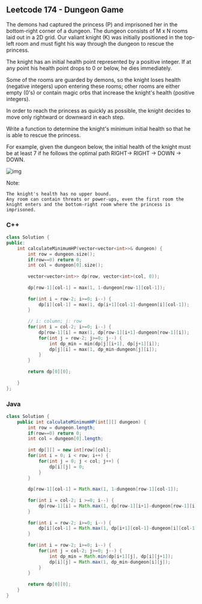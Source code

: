 ## Leetcode 174 - Dungeon Game
The demons had captured the princess (P) and imprisoned her in the bottom-right corner of a dungeon. The dungeon consists of M x N rooms laid out in a 2D grid. Our valiant knight (K) was initially positioned in the top-left room and must fight his way through the dungeon to rescue the princess.

The knight has an initial health point represented by a positive integer. If at any point his health point drops to 0 or below, he dies immediately.

Some of the rooms are guarded by demons, so the knight loses health (negative integers) upon entering these rooms; other rooms are either empty (0's) or contain magic orbs that increase the knight's health (positive integers).

In order to reach the princess as quickly as possible, the knight decides to move only rightward or downward in each step.

Write a function to determine the knight's minimum initial health so that he is able to rescue the princess.

For example, given the dungeon below, the initial health of the knight must be at least 7 if he follows the optimal path RIGHT-> RIGHT -> DOWN -> DOWN.

![img](https://upload.cc/i1/2020/12/26/CFYOs1.png)


Note:
```
The knight's health has no upper bound.
Any room can contain threats or power-ups, even the first room the knight enters and the bottom-right room where the princess is imprisoned.
```
### C++
```c++
class Solution {
public:
    int calculateMinimumHP(vector<vector<int>>& dungeon) {
        int row = dungeon.size();
        if(row==0) return 0;
        int col = dungeon[0].size();
        
        vector<vector<int>> dp(row, vector<int>(col, 0));
        
        dp[row-1][col-1] = max(1, 1-dungeon[row-1][col-1]);
        
        for(int i = row-2; i>=0; i--) {
            dp[i][col-1] = max(1, dp[i+1][col-1]-dungeon[i][col-1]);
        }
        
        // i: column; j: row
        for(int i = col-2; i>=0; i--) {
            dp[row-1][i] = max(1, dp[row-1][i+1]-dungeon[row-1][i]);
            for(int j = row-2; j>=0; j--) {
                int dp_min = min(dp[j][i+1], dp[j+1][i]);
                dp[j][i] = max(1, dp_min-dungeon[j][i]);
            }
        }
        
        return dp[0][0];
        
    }
};
```
### Java
```java
class Solution {
    public int calculateMinimumHP(int[][] dungeon) {
        int row = dungeon.length;
        if(row==0) return 0;
        int col = dungeon[0].length;
        
        int dp[][] = new int[row][col];
        for(int i = 0; i < row; i++) {
            for(int j = 0; j < col; j++) {
                dp[i][j] = 0;
            }
        }
        
        dp[row-1][col-1] = Math.max(1, 1-dungeon[row-1][col-1]);
        
        for(int i = col-2; i >=0; i--) {
            dp[row-1][i] = Math.max(1, dp[row-1][i+1]-dungeon[row-1][i]);
        }
        
        for(int i = row-2; i>=0; i--) {
            dp[i][col-1] = Math.max(1, dp[i+1][col-1]-dungeon[i][col-1]);
        }
        
        for(int i = row-2; i>=0; i--) {
            for(int j = col-2; j>=0; j--) {
                int dp_min = Math.min(dp[i+1][j], dp[i][j+1]);
                dp[i][j] = Math.max(1, dp_min-dungeon[i][j]);
            }
        }
                                 
        return dp[0][0];
    }
}
```

